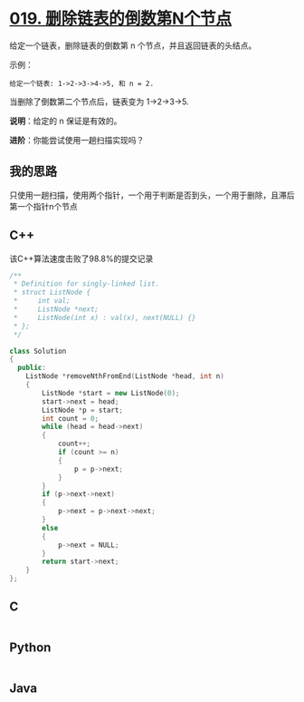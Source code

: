 # [019. 删除链表的倒数第N个节点](https://leetcode-cn.com/problems/remove-nth-node-from-end-of-list/description/)

给定一个链表，删除链表的倒数第 n 个节点，并且返回链表的头结点。

示例：

```code
给定一个链表: 1->2->3->4->5, 和 n = 2.
```

当删除了倒数第二个节点后，链表变为 1->2->3->5.

**说明**：给定的 n 保证是有效的。

**进阶**：你能尝试使用一趟扫描实现吗？

## 我的思路

只使用一趟扫描，使用两个指针，一个用于判断是否到头，一个用于删除，且滞后第一个指针n个节点

## C++

该C++算法速度击败了98.8%的提交记录

```cpp
/**
 * Definition for singly-linked list.
 * struct ListNode {
 *     int val;
 *     ListNode *next;
 *     ListNode(int x) : val(x), next(NULL) {}
 * };
 */

class Solution
{
  public:
    ListNode *removeNthFromEnd(ListNode *head, int n)
    {
        ListNode *start = new ListNode(0);
        start->next = head;
        ListNode *p = start;
        int count = 0;
        while (head = head->next)
        {
            count++;
            if (count >= n)
            {
                p = p->next;
            }
        }
        if (p->next->next)
        {
            p->next = p->next->next;
        }
        else
        {
            p->next = NULL;
        }
        return start->next;
    }
};
```

## C

```C

```

## Python

```Python

```

## Java

```Java

```